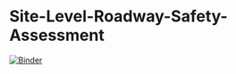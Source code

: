 # Site-Level-Roadway-Safety-Assessment
[![Binder](https://mybinder.org/badge_logo.svg)](https://mybinder.org/v2/gh/cecilialxy/Site-Level-Roadway-Safety-Assessment/main)